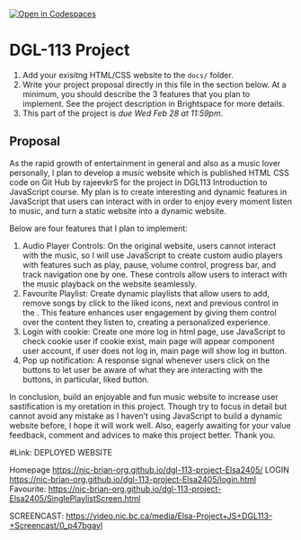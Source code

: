 [![Open in Codespaces](https://classroom.github.com/assets/launch-codespace-7f7980b617ed060a017424585567c406b6ee15c891e84e1186181d67ecf80aa0.svg)](https://classroom.github.com/open-in-codespaces?assignment_repo_id=13774628)

# DGL-113 Project

1. Add your exisitng HTML/CSS website to the `docs/` folder.
1. Write your project proposal directly in this file in the
   section below. At a minimum, you should describe the 3 features
   that you plan to implement. See the project description in
   Brightspace for more details.
1. This part of the project is _due Wed Feb 28 at 11:59pm_.

## Proposal

As the rapid growth of entertainment in general and also as a music lover personally, I plan to develop a music website which is published HTML CSS code on Git Hub by rajeevkrS for the project in DGL113 Introduction to JavaScript course. My plan is to create interesting and dynamic features in JavaScript that users can interact with in order to enjoy every moment listen to music, and turn a static website into a dynamic website.

Below are four features that I plan to implement:

1. Audio Player Controls: On the original website, users cannot interact with the music, so I will use JavaScript to create custom audio players with features such as play, pause, volume control, progress bar, and track navigation one by one. These controls allow users to interact with the music playback on the website seamlessly.
2. Favourite Playlist: Create dynamic playlists that allow users to add, remove songs by click to the liked icons, next and previous control in the . This feature enhances user engagement by giving them control over the content they listen to, creating a personalized experience.
3. Login with cookie: Create one more log in html page, use JavaScript to check cookie user if cookie exist, main page will appear component user account, if user does not log in, main page will show log in button.
4. Pop up notification: A response signal whenever users click on the buttons to let user be aware of what they are interacting with the buttons, in particular, liked button.

In conclusion, build an enjoyable and fun music website to increase user sastification is my oretation in this project. Though try to focus in detail but cannot avoid any mistake as I haven’t using JavaScript to build a dynamic website before, I hope it will work well. Also, eagerly awaiting for your value feedback, comment and advices to make this project better. Thank you.

#Link:
DEPLOYED WEBSITE

Homepage
https://nic-brian-org.github.io/dgl-113-project-Elsa2405/
LOGIN
https://nic-brian-org.github.io/dgl-113-project-Elsa2405/login.html
Favourite:
https://nic-brian-org.github.io/dgl-113-project-Elsa2405/SinglePlaylistScreen.html

SCREENCAST:
https://video.nic.bc.ca/media/Elsa-Project+JS+DGL113-+Screencast/0_p47bgayl
